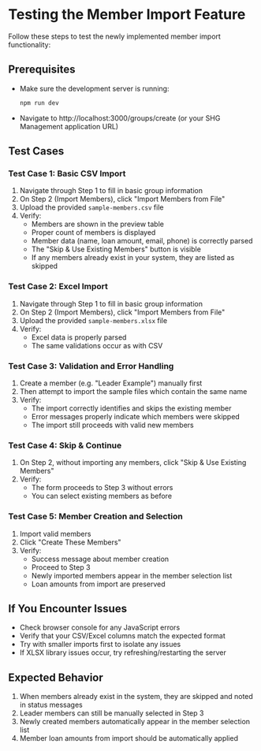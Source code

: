 # Testing the Member Import Feature

Follow these steps to test the newly implemented member import functionality:

## Prerequisites
- Make sure the development server is running:
  ```bash
  npm run dev
  ```
- Navigate to http://localhost:3000/groups/create (or your SHG Management application URL)

## Test Cases

### Test Case 1: Basic CSV Import
1. Navigate through Step 1 to fill in basic group information
2. On Step 2 (Import Members), click "Import Members from File"
3. Upload the provided `sample-members.csv` file
4. Verify:
   - Members are shown in the preview table
   - Proper count of members is displayed
   - Member data (name, loan amount, email, phone) is correctly parsed
   - The "Skip & Use Existing Members" button is visible
   - If any members already exist in your system, they are listed as skipped

### Test Case 2: Excel Import
1. Navigate through Step 1 to fill in basic group information
2. On Step 2 (Import Members), click "Import Members from File"
3. Upload the provided `sample-members.xlsx` file
4. Verify:
   - Excel data is properly parsed
   - The same validations occur as with CSV

### Test Case 3: Validation and Error Handling
1. Create a member (e.g. "Leader Example") manually first
2. Then attempt to import the sample files which contain the same name
3. Verify:
   - The import correctly identifies and skips the existing member
   - Error messages properly indicate which members were skipped
   - The import still proceeds with valid new members

### Test Case 4: Skip & Continue
1. On Step 2, without importing any members, click "Skip & Use Existing Members" 
2. Verify:
   - The form proceeds to Step 3 without errors
   - You can select existing members as before

### Test Case 5: Member Creation and Selection
1. Import valid members
2. Click "Create These Members"
3. Verify:
   - Success message about member creation
   - Proceed to Step 3
   - Newly imported members appear in the member selection list
   - Loan amounts from import are preserved

## If You Encounter Issues
- Check browser console for any JavaScript errors
- Verify that your CSV/Excel columns match the expected format
- Try with smaller imports first to isolate any issues
- If XLSX library issues occur, try refreshing/restarting the server

## Expected Behavior
1. When members already exist in the system, they are skipped and noted in status messages
2. Leader members can still be manually selected in Step 3
3. Newly created members automatically appear in the member selection list
4. Member loan amounts from import should be automatically applied
